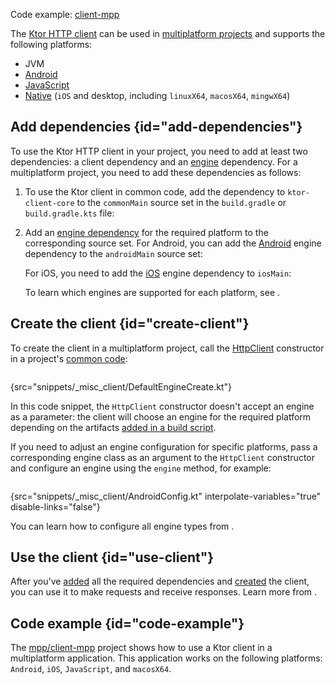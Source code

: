 [//]: # (title: Multiplatform)

<microformat>
<p>
Code example: <a href="https://github.com/ktorio/ktor-samples/tree/main/client-mpp">client-mpp</a>
</p>
</microformat>

The [Ktor HTTP client](client.md) can be used in [multiplatform projects](https://kotlinlang.org/docs/multiplatform.html) and supports the following platforms:
* JVM
* [Android](https://kotlinlang.org/docs/android-overview.html)
* [JavaScript](https://kotlinlang.org/docs/js-overview.html)
* [Native](https://kotlinlang.org/docs/native-overview.html) (`iOS` and desktop, including `linuxX64`, `macosX64`, `mingwX64`)

## Add dependencies {id="add-dependencies"}
To use the Ktor HTTP client in your project, you need to add at least two dependencies: a client dependency and an [engine](http-client_engines.md) dependency. For a multiplatform project, you need to add these dependencies as follows:
1. To use the Ktor client in common code, add the dependency to `ktor-client-core` to the `commonMain` source set in the `build.gradle` or `build.gradle.kts` file:
   <var name="platform_name" value="common"/>
   <var name="artifact_name" value="ktor-client-core"/>
   <include src="lib.xml" include-id="add_ktor_artifact_multiplatform"/>
1. Add an [engine dependency](http-client_engines.md#dependencies) for the required platform to the corresponding source set. For Android, you can add the [Android](http-client_engines.md#android) engine dependency to the `androidMain` source set:
   <var name="platform_name" value="android"/>
   <var name="artifact_name" value="ktor-client-android"/>
   <include src="lib.xml" include-id="add_ktor_artifact_multiplatform"/>
   
   For iOS, you need to add the [iOS](http-client_engines.md#ios) engine dependency to `iosMain`:
   <var name="platform_name" value="ios"/>
   <var name="artifact_name" value="ktor-client-ios"/>
   <include src="lib.xml" include-id="add_ktor_artifact_multiplatform"/>
   
   To learn which engines are supported for each platform, see [](http-client_engines.md#dependencies).


## Create the client {id="create-client"}
To create the client in a multiplatform project, call the [HttpClient](https://api.ktor.io/%ktor_version%/io.ktor.client/-http-client/index.html) constructor in a project's [common code](https://kotlinlang.org/docs/mpp-discover-project.html#source-sets):

```kotlin
```
{src="snippets/_misc_client/DefaultEngineCreate.kt"}

In this code snippet, the `HttpClient` constructor doesn't accept an engine as a parameter: the client will choose an engine for the required platform depending on the artifacts [added in a build script](#add-dependencies). 

If you need to adjust an engine configuration for specific platforms, pass a corresponding engine class as an argument to the `HttpClient` constructor and configure an engine using the `engine` method, for example:
```kotlin
```
{src="snippets/_misc_client/AndroidConfig.kt" interpolate-variables="true" disable-links="false"}

You can learn how to configure all engine types from [](http-client_engines.md).


## Use the client {id="use-client"}
After you've [added](#add-dependencies) all the required dependencies and [created](#create-client) the client, you can use it to make requests and receive responses. Learn more from [](client.md#make-request). 


## Code example {id="code-example"}

The [mpp/client-mpp](https://github.com/ktorio/ktor-samples/tree/main/client-mpp) project shows how to use a Ktor client in a multiplatform application. This application works on the following platforms: `Android`, `iOS`, `JavaScript`, and `macosX64`.
